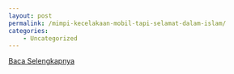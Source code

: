 ```yaml
---
layout: post
permalink: /mimpi-kecelakaan-mobil-tapi-selamat-dalam-islam/
categories:
    - Uncategorized
---
```


[Baca Selengkapnya](/06)